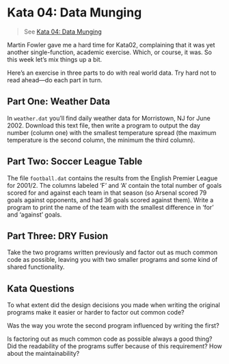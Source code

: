 # Kata 04: Data Munging

> See [Kata 04: Data Munging](http://codekata.com/kata/kata04-data-munging/)

Martin Fowler gave me a hard time for Kata02, complaining that it was yet another
single-function, academic exercise. Which, or course, it was. So this week let’s
mix things up a bit.

Here’s an exercise in three parts to do with real world data. Try hard not to read
ahead—do each part in turn.

## Part One: Weather Data

In `weather.dat` you’ll find daily weather data for Morristown, NJ for June 2002.
Download this text file, then write a program to output the day number (column one)
with the smallest temperature spread (the maximum temperature is the second column,
the minimum the third column).

## Part Two: Soccer League Table

The file `football.dat` contains the results from the English Premier League for
2001/2. The columns labeled ‘F’ and ‘A’ contain the total number of goals scored
for and against each team in that season (so Arsenal scored 79 goals against opponents,
and had 36 goals scored against them). Write a program to print the name of the
team with the smallest difference in ‘for’ and ‘against’ goals.

## Part Three: DRY Fusion

Take the two programs written previously and factor out as much common code as possible,
leaving you with two smaller programs and some kind of shared functionality.

## Kata Questions

To what extent did the design decisions you made when writing the original programs
make it easier or harder to factor out common code?

Was the way you wrote the second program influenced by writing the first?

Is factoring out as much common code as possible always a good thing? Did the readability
of the programs suffer because of this requirement? How about the maintainability?
